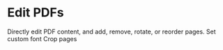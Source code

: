 # Edit PDFs

Directly edit PDF content, and add, remove, rotate, or reorder pages.
Set custom font
Crop pages